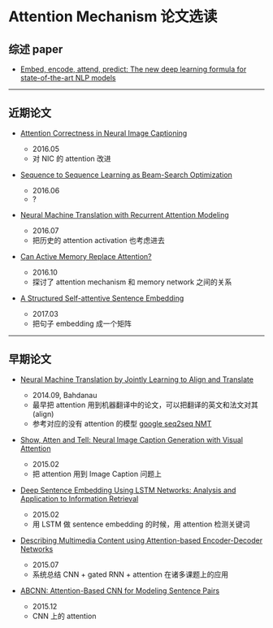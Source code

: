 # Attention Mechanism 论文选读

## 综述 paper

- [Embed, encode, attend, predict: The new deep learning formula for state-of-the-art NLP models](https://explosion.ai/blog/deep-learning-formula-nlp)

---

## 近期论文

- [Attention Correctness in Neural Image Captioning](https://arxiv.org/abs/1605.09553)
	- 2016.05
	- 对 NIC 的 attention 改进

- [Sequence to Sequence Learning as Beam-Search Optimization](https://arxiv.orCg/abs/1606.02960)
	- 2016.06
	- ?

- [Neural Machine Translation with Recurrent Attention Modeling](https://arxiv.org/abs/1607.05108)
	- 2016.07
	- 把历史的 attention activation 也考虑进去

- [Can Active Memory Replace Attention?](https://arxiv.org/abs/1610.08613)
	- 2016.10
	- 探讨了 attention mechanism 和 memory network 之间的关系

- [A Structured Self-attentive Sentence Embedding](https://arxiv.org/abs/1703.03130)
	- 2017.03
	- 把句子 embedding 成一个矩阵

---

## 早期论文

- [Neural Machine Translation by Jointly Learning to Align and Translate](https://arxiv.org/abs/1409.0473)
	- 2014.09, Bahdanau
	- 最早把 attention 用到机器翻译中的论文，可以把翻译的英文和法文对其(align)
	- 参考对应的没有 attention 的模型 [google seq2seq NMT](https://arxiv.org/abs/1409.3215)

- [Show, Atten and Tell: Neural Image Caption Generation with Visual Attention](https://arxiv.org/abs/1502.03044)
	- 2015.02
	- 把 attention 用到 Image Caption 问题上

- [Deep Sentence Embedding Using LSTM Networks: Analysis and Application to Information Retrieval](https://arxiv.org/abs/1502.06922)
	- 2015.02
	- 用 LSTM 做 sentence embedding 的时候，用 attention 检测关键词

- [Describing Multimedia Content using Attention-based Encoder-Decoder Networks](https://arxiv.org/abs/1507.01053)
	- 2015.07
	- 系统总结 CNN + gated RNN + attention 在诸多课题上的应用

- [ABCNN: Attention-Based CNN for Modeling Sentence Pairs](https://arxiv.org/abs/1512.05193)
	- 2015.12
	- CNN 上的 attention
